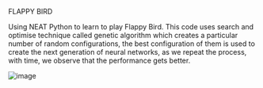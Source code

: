 FLAPPY BIRD

Using NEAT Python to learn to play Flappy Bird. This code uses search and optimise technique called genetic algorithm which creates a particular number of random configurations, the best configuration of them is used to create the next generation of neural networks, as we repeat the process, with time, we observe that the performance gets better.





![image](https://user-images.githubusercontent.com/95048730/208743410-4046859c-7ee9-4220-aa22-628a427a62aa.png)
